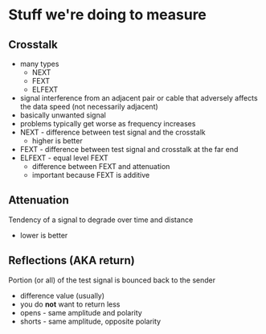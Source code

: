 # Stuff we're doing to measure

##  Crosstalk

* many types
	* NEXT
	* FEXT
	* ELFEXT
* signal interference from an adjacent pair or cable that adversely affects the data speed (not necessarily adjacent)
* basically unwanted signal
* problems typically get worse as frequency increases
* NEXT - difference between test signal and the crosstalk
	* higher is better
* FEXT - difference between test signal and crosstalk at the far end
* ELFEXT - equal level FEXT
	* difference between FEXT and attenuation
	* important because FEXT is additive

## Attenuation

Tendency of a signal to degrade over time and distance

* lower is better

## Reflections (AKA return)

Portion (or all) of the test signal is bounced back to the sender

* difference value (usually)
* you do **not** want to return less
* opens - same amplitude and polarity
* shorts - same amplitude, opposite polarity